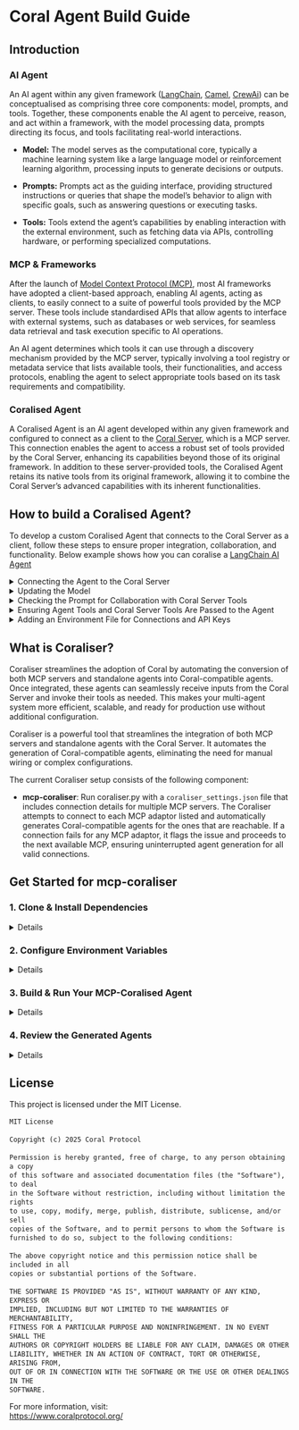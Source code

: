 # Coral Agent Build Guide

## Introduction

### AI Agent

An AI agent within any given framework ([LangChain](https://github.com/langchain-ai/langchain), [Camel](https://github.com/camel-ai/camel), [CrewAi](https://github.com/crewAIInc/crewAI)) can be conceptualised as comprising three core components: model, prompts, and tools. Together, these components enable the AI agent to perceive, reason, and act within a framework, with the model processing data, prompts directing its focus, and tools facilitating real-world interactions.

- **Model:** The model serves as the computational core, typically a machine learning system like a large language model or reinforcement learning algorithm, processing inputs to generate decisions or outputs. 

- **Prompts:** Prompts act as the guiding interface, providing structured instructions or queries that shape the model’s behavior to align with specific goals, such as answering questions or executing tasks.

- **Tools:** Tools extend the agent’s capabilities by enabling interaction with the external environment, such as fetching data via APIs, controlling hardware, or performing specialized computations.

### MCP & Frameworks

After the launch of [Model Context Protocol (MCP)](https://github.com/modelcontextprotocol), most AI frameworks have adopted a client-based approach, enabling AI agents, acting as clients, to easily connect to a suite of powerful tools provided by the MCP server. These tools include standardised APIs that allow agents to interface with external systems, such as databases or web services, for seamless data retrieval and task execution specific to AI operations.

An AI agent determines which tools it can use through a discovery mechanism provided by the MCP server, typically involving a tool registry or metadata service that lists available tools, their functionalities, and access protocols, enabling the agent to select appropriate tools based on its task requirements and compatibility.

### Coralised Agent

A Coralised Agent is an AI agent developed within any given framework and configured to connect as a client to the [Coral Server](https://github.com/Coral-Protocol/coral-server), which is a MCP server. This connection enables the agent to access a robust set of tools provided by the Coral Server, enhancing its capabilities beyond those of its original framework. In addition to these server-provided tools, the Coralised Agent retains its native tools from its original framework, allowing it to combine the Coral Server’s advanced capabilities with its inherent functionalities.

## How to build a Coralised Agent?

To develop a custom Coralised Agent that connects to the Coral Server as a client, follow these steps to ensure proper integration, collaboration, and functionality. Below example shows how you can coralise a [LangChain AI Agent](https://github.com/Coral-Protocol/Coral-Interface-Agent)

<details>

<summary>Connecting the Agent to the Coral Server</summary>

   - Configure the agent to connect to the Coral Server using the `MultiServerMCPClient` from the `langchain_mcp_adapters.client` module.  
   - Set the server URL by retrieving `CORAL_SSE_URL` from the environment variables, appending query parameters like `agentId` (e.g., `CORAL_AGENT_ID`) and `agentDescription` to identify the agent.  
   - Use a Server-Sent Events (SSE) transport mechanism with appropriate timeout settings (e.g., `timeout=600`, `sse_read_timeout=600`) to establish a persistent connection.  
   - Implement retry logic to handle connection failures, such as `ClosedResourceError`, with a maximum retry limit (e.g., 5 attempts) and delay (e.g., 5 seconds) to ensure robust connectivity.  
   - Verify the connection by logging the initialization of `MultiServerMCPClient` and checking for successful tool retrieval from the server.

   ![alt text](images/1.png)

</details>  

<details>

<summary>Updating the Model</summary>

   - Select a suitable model for the agent, such as `ChatOpenAI` with a specific version (e.g., `gpt-4.1-2025-04-14`) or an alternative like `ChatGroq`, ensuring compatibility with the Coral Server’s requirements.  
   - Configure model parameters (e.g., `temperature=0.3`, `max_tokens=32768`) to balance creativity and output length for the agent’s tasks.  
   - Ensure the model is initialized with the correct API key (e.g., `OPENAI_API_KEY` from environment variables) to authenticate requests.  
   - Update the model as needed to incorporate advancements or fine-tuning, ensuring it supports tool-calling and collaboration features required by the Coral Server.  
   - Test the model’s integration with the agent framework (e.g., LangChain’s `create_tool_calling_agent`) to confirm it processes inputs and tools correctly.

   ![alt text](images/2.png)

</details>  

<details>

<summary>Checking the Prompt for Collaboration with Coral Server Tools</summary>

   - Design the prompt using `ChatPromptTemplate` to include explicit instructions for collaboration, such as listing connected agents (`list_agents`), creating threads (`create_thread`), adding participants (`add_participant`), sending messages (`send_message`), and waiting for responses (`wait_for_mentions`).  
   - Ensure the prompt outlines a clear workflow: start by listing agents, waiting for responses, etc select relevant agents based on their descriptions, and manage multi-agent interactions through threads with non-empty `mentions`.  
   - Include a tools description in the prompt (e.g., using `get_tools_description`) to inform the model of available Coral Server tools, and its own tools (if any) ensuring it knows how to use them for collaboration.  
   - Prevent the agent from prematurely ending the interaction by including instructions like “You MUST NEVER finish the chain” and looping back to ask the user for further input after each task.  
   - Validate that the prompt supports dynamic interaction with Coral Server tools, allowing the agent to adapt to varying user requests and agent responses.

   **Prompt configuration**
   ![alt text](images/3.png)

   **Function to get tool description**
   ![alt text](images/4.png)

</details>  

<details>

<summary>Ensuring Agent Tools and Coral Server Tools Are Passed to the Agent</summary>


   - Retrieve Coral Server tools dynamically using `client.get_tools()` from the `MultiServerMCPClient` to access server-provided tools like APIs, data exchange modules, or task orchestration utilities.  
   - Append native agent tools, such as the `ask_human` tool (defined with a coroutine like `ask_human_tool` for user interaction), to the list of Coral Server tools. In your case the tools can differ, you must ensure your custom tools are passed.
   - Pass the combined toolset to the agent during initialization via `create_tool_calling_agent`, ensuring the agent can access both native and server-provided tools.  
   - Verify tool integration by logging the tools description (e.g., using `get_tools_description`) to confirm that all tools, their names, and schemas are correctly passed to the agent.  
   - Ensure the agent can select tools via the Coral Server’s discovery mechanism (e.g., tool registry or metadata service), which provides details on tool functionalities and access protocols.

   ![alt text](images/5.png)

</details>  

<details> 

<summary>Adding an Environment File for Connections and API Keys</summary>

   - Create a `.env` file to store critical configuration details, such as `CORAL_SSE_URL` for the Coral Server connection (e.g., `http://localhost:5555/devmode/exampleApplication/privkey/session1/sse` for local mode or a Docker-specific URL).  
   - Include `CORAL_AGENT_ID` to uniquely identify the agent (e.g., `user_interaction_agent`) and `OPENAI_API_KEY` for model authentication.  
   - Use the `dotenv` library to load environment variables via `load_dotenv()` at the start of the program, ensuring secure and flexible configuration.  
   - Validate that all required environment variables are accessible during runtime, logging errors if any are missing and test connectivity in both local and Docker environments.

   ![alt text](images/6.png)

</details>  

## What is Coraliser?

Coraliser streamlines the adoption of Coral by automating the conversion of both MCP servers and standalone agents into Coral-compatible agents. Once integrated, these agents can seamlessly receive inputs from the Coral Server and invoke their tools as needed. This makes your multi-agent system more efficient, scalable, and ready for production use without additional configuration.

Coraliser is a powerful tool that streamlines the integration of both MCP servers and standalone agents with the Coral Server. It automates the generation of Coral-compatible agents, eliminating the need for manual wiring or complex configurations.

The current Coraliser setup consists of the following component:

- **mcp-coraliser**: Run coraliser.py with a `coraliser_settings.json` file that includes connection details for multiple MCP servers. The Coraliser attempts to connect to each MCP adaptor listed and automatically generates Coral-compatible agents for the ones that are reachable. If a connection fails for any MCP adaptor, it flags the issue and proceeds to the next available MCP, ensuring uninterrupted agent generation for all valid connections.

## Get Started for mcp-coraliser

### 1. Clone & Install Dependencies
<details>

```bash
# Clone the Repository
git clone https://github.com/Coral-Protocol/Coraliser.git

# Navigate to the Project Directory
cd Coraliser

# Install uv
pip install uv

# Sync dependencies from pyproject.toml
uv sync
```
</details>

### 2. Configure Environment Variables
<details>

```bash
# Create .env file in project root
cp -r .env_sample .env
```
</details> 

### 3. Build & Run Your MCP-Coralised Agent
<details>

   - Supply MCP Connection Details:

      Create a JSON file named `coraliser_settings.json` in the root repository and define your MCP connection commands. Reference: ([coraliser_settings.json](./coraliser_settings.json))

   - Generate Coralised Agent(s):

      ```bash
      uv run utils/langchain/mcp-coraliser/coraliser.py
      ```
      This script connects to MCP, retrieves tools, and generates Coral-compatible agent scripts like `firecrawl_coral_agent.py`.

</details> 

### 4. Review the Generated Agents  
<details>

   - Check files `firecrawl_coral_agent.py`, `github_coral_agent.py` to confirm they are configured correctly.

   - **Run the Agents** (assuming your Coral Server is running):

   ```bash
      uv run firecrawl_coral_agent.py
   ```

   ```bash
      uv run github_coral_agent.py
   ```
</details> 

## License

This project is licensed under the MIT License.

```
MIT License

Copyright (c) 2025 Coral Protocol

Permission is hereby granted, free of charge, to any person obtaining a copy
of this software and associated documentation files (the "Software"), to deal
in the Software without restriction, including without limitation the rights
to use, copy, modify, merge, publish, distribute, sublicense, and/or sell
copies of the Software, and to permit persons to whom the Software is
furnished to do so, subject to the following conditions:

The above copyright notice and this permission notice shall be included in all
copies or substantial portions of the Software.

THE SOFTWARE IS PROVIDED "AS IS", WITHOUT WARRANTY OF ANY KIND, EXPRESS OR
IMPLIED, INCLUDING BUT NOT LIMITED TO THE WARRANTIES OF MERCHANTABILITY,
FITNESS FOR A PARTICULAR PURPOSE AND NONINFRINGEMENT. IN NO EVENT SHALL THE
AUTHORS OR COPYRIGHT HOLDERS BE LIABLE FOR ANY CLAIM, DAMAGES OR OTHER
LIABILITY, WHETHER IN AN ACTION OF CONTRACT, TORT OR OTHERWISE, ARISING FROM,
OUT OF OR IN CONNECTION WITH THE SOFTWARE OR THE USE OR OTHER DEALINGS IN THE
SOFTWARE.
```

For more information, visit:  
https://www.coralprotocol.org/
